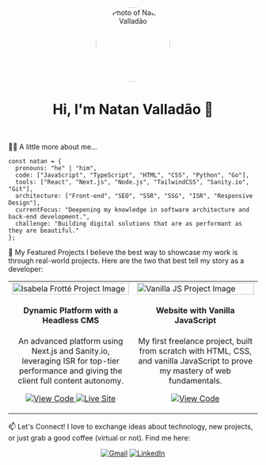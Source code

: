 <!--
Hi! This is your new profile README.
To use it, copy and paste this content into the README.md file of your special repository.
-->

<div align="center">
<!--
INSTRUCTION: To get your photo's URL, follow these steps:
1. Go to any of your repositories on GitHub.
2. Click on the "Issues" tab, then "New Issue".
3. Drag and drop your photo file into the text box.
4. GitHub will generate a link for the image. Copy that link and paste it in place of "URL_OF_YOUR_PHOTO_HERE".
5. You can close the "New Issue" tab without saving.
-->
<img src="https://github.com/user-attachments/assets/796b00b3-4fce-4866-bc12-19cfa09e260b" width="150px" style="border-radius:50%;" alt="Photo of Natan Valladão"/>
<h1><b>Hi, I'm Natan Valladão</b> 👋</h1>
</div>

<br>

👨‍💻 A little more about me...

```
const natan = {
  pronouns: "he" | "him",
  code: ["JavaScript", "TypeScript", "HTML", "CSS", "Python", "Go"],
  tools: ["React", "Next.js", "Node.js", "TailwindCSS", "Sanity.io", "Git"],
  architecture: ["Front-end", "SEO", "SSR", "SSG", "ISR", "Responsive Design"],
  currentFocus: "Deepening my knowledge in software architecture and back-end development.",
  challenge: "Building digital solutions that are as performant as they are beautiful."
};
```

🚀 My Featured Projects
I believe the best way to showcase my work is through real-world projects. Here are the two that best tell my story as a developer:

<table width="100%">
<tr>
<td width="50%" valign="top">
<a href="https://github.com/NatanValladao/site-isabela-frotte" target="_blank">
<img src="https://raw.githubusercontent.com/NatanValladao/site-isabela-frotte/main/public/og-image.png" width="100%" alt="Isabela Frotté Project Image"/>
</a>
<h4 align="center">Dynamic Platform with a Headless CMS</h4>
<p align="center">
An advanced platform using Next.js and Sanity.io, leveraging ISR for top-tier performance and giving the client full content autonomy.
</p>
<p align="center">
<a href="https://github.com/NatanValladao/site-isabela-frotte" target="_blank">
<img src="https://img.shields.io/badge/View%20Code-1DA1F2?style=for-the-badge&logo=github&logoColor=white" alt="View Code"/>
</a>
<a href="https://psicologaisabelafrotte.com.br" target="_blank">
<img src="https://img.shields.io/badge/Live%20Site-34D399?style=for-the-badge&logo=vercel&logoColor=white" alt="Live Site"/>
</a>
</p>
</td>
<td width="50%" valign="top">
<a href="https://github.com/NatanValladao/resolve-first-project" target="_blank">
<!-- Replace with your Vanilla JS project image -->
<img src="https://github.com/user-attachments/assets/18a9482b-1f7c-4768-9dc5-dc48b5905f36" width="100%" alt="Vanilla JS Project Image"/>
</a>
<h4 align="center">Website with Vanilla JavaScript</h4>
<p align="center">
My first freelance project, built from scratch with HTML, CSS, and vanilla JavaScript to prove my mastery of web fundamentals.
</p>
<p align="center">
<a href="https://github.com/NatanValladao/resolve-first-project" target="_blank">
<img src="https://img.shields.io/badge/View%20Code-1DA1F2?style=for-the-badge&logo=github&logoColor=white" alt="View Code"/>
</a>
<!-- If the site is live, add the link here -->
</p>
</td>
</tr>
</table>

📫 Let's Connect!
I love to exchange ideas about technology, new projects, or just grab a good coffee (virtual or not). Find me here:

<p align="center">
<a href="mailto:natan.valladao@gmail.com"><img src="https://img.shields.io/badge/Gmail-D14836?style=for-the-badge&logo=gmail&logoColor=white" alt="Gmail"/></a>
<a href="https://www.linkedin.com/in/natan-motta-7ba81b328/"><img src="https://img.shields.io/badge/LinkedIn-0077B5?style=for-the-badge&logo=linkedin&logoColor=white" alt="LinkedIn"/></a>
</p>
